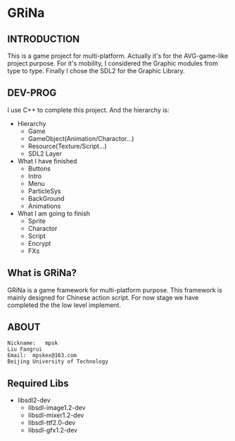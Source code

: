 #   GRiNa

##  INTRODUCTION
This is a game project for multi-platform. Actually it's for the AVG-game-like project purpose.
For it's mobility, I considered the Graphic modules from type to type.
Finally I chose the SDL2 for the Graphic Library.

##  DEV-PROG
I use C++ to complete this project. And the hierarchy is:
*   Hierarchy
    *   Game
    *   GameObject(Animation/Charactor...)
    *   Resource(Texture/Script...)
    *   SDL2 Layer
*   What I have finished 
    *   Buttons
    *   Intro
    *   Menu
    *   ParticleSys
    *   BackGround
    *   Animations
*   What I am going to finish
    *   Sprite
    *   Charactor
    *   Script
    *   Encrypt
    *   FXs

##  What is GRiNa?
GRiNa is a game framework for multi-platform purpose. This framework is mainly designed for Chinese action script. For now stage we have completed the the low level implement.

##  ABOUT
    Nickname:   mpsk
    Liu Fangrui
    Email:  mpskex@163.com
    Beijing University of Technology

##  Required Libs
*   libsdl2-dev
    *   libsdl-image1.2-dev 
    *   libsdl-mixer1.2-dev 
    *   libsdl-ttf2.0-dev 
    *   libsdl-gfx1.2-dev